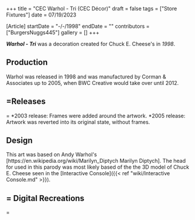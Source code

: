 +++
title = "CEC Warhol - Tri (CEC Décor)"
draft = false
tags = ["Store Fixtures"]
date = 07/19/2023

[Article]
startDate = "-/-/1998"
endDate = ""
contributors = ["BurgersNuggs445"]
gallery = []
+++


<b><i>Warhol - Tri</b></i> was a decoration created for Chuck E. Cheese's in <i>1998</i>.

<h2>Production</h2>
Warhol was released in 1998 and was manufactured by Corman & Associates up to 2005, when BWC Creative would take over until 2012.

<h2>=Releases</h2>=
*2003 release: Frames were added around the artwork.
*2005 release: Artwork was reverted into its original state, without frames.

<h2>Design</h2>
This art was based on Andy Warhol's [https://en.wikipedia.org/wiki/Marilyn_Diptych Marilyn Diptych]. The head for used in this parody was most likely based of the the 3D model of Chuck E. Cheese seen in the [Interactive Console]({{< ref "wiki/Interactive Console.md" >}}).



<h2>= Digital Recreations </h2>=
